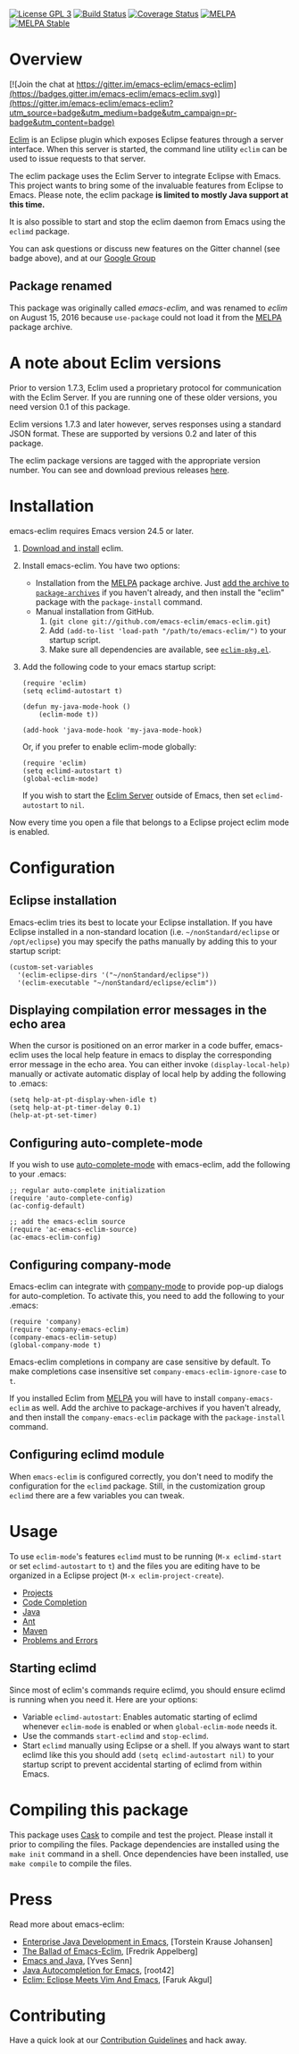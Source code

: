[![License GPL 3][badge-license]](http://www.gnu.org/licenses/gpl-3.0.txt)
[![Build Status](https://travis-ci.org/emacs-eclim/emacs-eclim.svg?branch=master)](https://travis-ci.org/emacs-eclim/emacs-eclim)
[![Coverage Status](https://coveralls.io/repos/github/emacs-eclim/emacs-eclim/badge.svg?branch=master)](https://coveralls.io/github/emacs-eclim/emacs-eclim?branch=master)
[![MELPA](http://melpa.org/packages/eclim-badge.svg)](http://melpa.org/#/eclim)
[![MELPA Stable](http://stable.melpa.org/packages/eclim-badge.svg)](http://stable.melpa.org/#/eclim)

# Overview

[![Join the chat at https://gitter.im/emacs-eclim/emacs-eclim](https://badges.gitter.im/emacs-eclim/emacs-eclim.svg)](https://gitter.im/emacs-eclim/emacs-eclim?utm_source=badge&utm_medium=badge&utm_campaign=pr-badge&utm_content=badge)

[Eclim](http://eclim.org) is an Eclipse plugin which exposes Eclipse
features through a server interface. When this server is started, the
command line utility `eclim` can be used to issue requests to that
server.

The eclim package uses the Eclim Server to integrate Eclipse with
Emacs. This project wants to bring some of the invaluable features
from Eclipse to Emacs. Please note, the eclim package **is limited to
mostly Java support at this time.**

It is also possible to start and stop the eclim daemon from Emacs using the
`eclimd` package.

You can ask questions or discuss new features on the Gitter channel
(see badge above), and at
our
[Google Group](https://groups.google.com/forum/#!forum/emacs-eclim)

## Package renamed

This package was originally called *emacs-eclim*, and was renamed to
*eclim* on August 15, 2016 because `use-package` could not load it from
the [MELPA][melpa] package archive.

# A note about Eclim versions

Prior to version 1.7.3, Eclim used a proprietary protocol for
communication with the Eclim Server. If you are running one of these
older versions, you need version 0.1 of this package.

Eclim versions 1.7.3 and later however, serves responses using a
standard JSON format. These are supported by versions 0.2
and later of this package.

The eclim package versions are tagged with the appropriate version
number. You can see and download previous
releases [here](https://github.com/emacs-eclim/emacs-eclim/tags).

# Installation

emacs-eclim requires Emacs version 24.5 or later.

1. [Download and install](http://eclim.org/install.html) eclim.
1. Install emacs-eclim. You have two options:
   * Installation from the [MELPA][melpa] package archive. Just
     [add the archive to `package-archives`](https://melpa.org/#/getting-started)
     if you haven't already, and then install the "eclim" package with the
     `package-install` command.
   * Manual installation from GitHub.
       1. (`git clone git://github.com/emacs-eclim/emacs-eclim.git`)
       1. Add `(add-to-list 'load-path "/path/to/emacs-eclim/")` to your startup
          script.
       1. Make sure all dependencies are available, see
          [`eclim-pkg.el`](eclim-pkg.el).
1. Add the following code to your emacs startup script:

    ```emacs-lisp
    (require 'eclim)
    (setq eclimd-autostart t)

    (defun my-java-mode-hook ()
        (eclim-mode t))

    (add-hook 'java-mode-hook 'my-java-mode-hook)
    ```
    Or, if you prefer to enable eclim-mode globally:

    ```emacs-lisp
    (require 'eclim)
    (setq eclimd-autostart t)
    (global-eclim-mode)
    ```

    If you wish to start
    the [Eclim Server](http://eclim.org/#how-do-i-get-install-it)
    outside of Emacs, then set `eclimd-autostart` to `nil`.

Now every time you open a file that belongs to a Eclipse project eclim mode is
enabled.

# Configuration

## Eclipse installation

Emacs-eclim tries its best to locate your Eclipse installation. If you
have Eclipse installed in a non-standard location (i.e.
`~/nonStandard/eclipse` or `/opt/eclipse`) you may specify the paths
manually by adding this to your startup script:

```emacs-lisp
(custom-set-variables
  '(eclim-eclipse-dirs '("~/nonStandard/eclipse"))
  '(eclim-executable "~/nonStandard/eclipse/eclim"))
```

## Displaying compilation error messages in the echo area

When the cursor is positioned on an error marker in a code buffer,
emacs-eclim uses the local help feature in emacs to display the
corresponding error message in the echo area. You can either invoke
`(display-local-help)` manually or activate automatic display of local
help by adding the following to .emacs:

```emacs-lisp
(setq help-at-pt-display-when-idle t)
(setq help-at-pt-timer-delay 0.1)
(help-at-pt-set-timer)
```

## Configuring auto-complete-mode

If you wish to use [auto-complete-mode] with emacs-eclim, add the
following to your .emacs:

```emacs-lisp
;; regular auto-complete initialization
(require 'auto-complete-config)
(ac-config-default)

;; add the emacs-eclim source
(require 'ac-emacs-eclim-source)
(ac-emacs-eclim-config)
```

## Configuring company-mode

Emacs-eclim can integrate with [company-mode] to provide pop-up
dialogs for auto-completion. To activate this, you need to add the
following to your .emacs:

```emacs-lisp
(require 'company)
(require 'company-emacs-eclim)
(company-emacs-eclim-setup)
(global-company-mode t)
```

Emacs-eclim completions in company are case sensitive by default. To
make completions case insensitive set
`company-emacs-eclim-ignore-case` to `t`.

If you installed Eclim from [MELPA](melpa) you will have to install
`company-emacs-eclim` as well. Add the archive to package-archives if
you haven't already, and then install the `company-emacs-eclim`
package with the `package-install` command.

## Configuring eclimd module

When `emacs-eclim` is configured correctly, you don't need to modify the
configuration for the `eclimd` package. Still, in the customization group
`eclimd` there are a few variables you can tweak.

# Usage

To use `eclim-mode`'s features `eclimd` must to be running (`M-x eclimd-start`
or set `eclimd-autostart` to `t`) and the files you are editing have to be
organized in a Eclipse project (`M-x eclim-project-create`).

* [Projects](http://wiki.github.com/emacs-eclim/emacs-eclim/projects)
* [Code Completion](http://wiki.github.com/emacs-eclim/emacs-eclim/code-completion)
* [Java](http://wiki.github.com/emacs-eclim/emacs-eclim/java)
* [Ant](http://wiki.github.com/emacs-eclim/emacs-eclim/ant)
* [Maven](http://wiki.github.com/emacs-eclim/emacs-eclim/maven)
* [Problems and Errors](http://wiki.github.com/emacs-eclim/emacs-eclim/problems-and-errors)

## Starting eclimd

Since most of eclim's commands require eclimd, you should ensure eclimd is
running when you need it. Here are your options:

* Variable `eclimd-autostart`: Enables automatic starting of eclimd whenever
  `eclim-mode` is enabled or when `global-eclim-mode` needs it.
* Use the commands `start-eclimd` and `stop-eclimd`.
* Start `eclimd` manually using Eclipse or a shell. If you always want to start
  eclimd like this you should add `(setq eclimd-autostart nil)` to your startup
  script to prevent accidental starting of eclimd from within Emacs.

# Compiling this package

This package uses [Cask](https://github.com/cask/cask) to compile and
test the project. Please install it prior to compiling the files.
Package dependencies are installed using the `make init` command in a
shell. Once dependencies have been installed, use `make compile` to
compile the files.

# Press

Read more about emacs-eclim:

* [Enterprise Java Development in Emacs](http://www.skybert.net/emacs/java/), \[Torstein Krause Johansen\]
* [The Ballad of Emacs-Eclim](http://fredrik.appelberg.me/2012/02/02/the-ballad-of-emacs-eclim/), \[Fredrik Appelberg\]
* [Emacs and Java](http://blog.senny.ch/blog/2012/10/13/emacs-and-java-journey-of-a-hard-friendship/), \[Yves Senn\]
* [Java Autocompletion for Emacs](http://root42.blogspot.ch/2012/08/java-autocompletion-for-emacs.html), \[root42\]
* [Eclim: Eclipse Meets Vim And Emacs](http://faruk.akgul.org/blog/eclim-eclipse-meets-vim-emacs/), \[Faruk Akgul\]

# Contributing

Have a quick look at our [Contribution Guidelines](doc/CONTRIBUTING.md)
and hack away.

[company-mode]:https://github.com/company-mode/company-mode
[auto-complete-mode]:https://github.com/auto-complete/auto-complete
[melpa]:https://melpa.org/#/
[repo]:https://github.com/emacs-eclim/emacs-eclim

[badge-license]: https://img.shields.io/badge/license-GPL_3-green.svg

